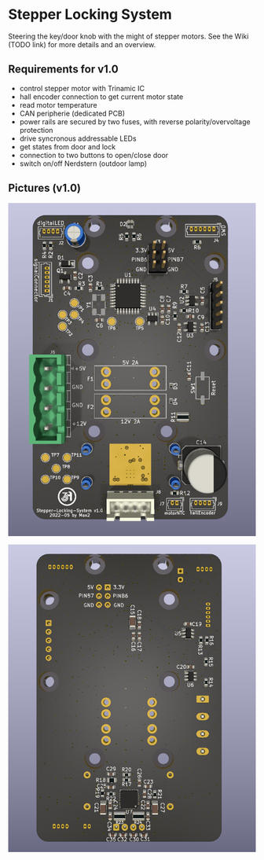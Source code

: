 # Stepper Locking System

Steering the key/door knob with the might of stepper motors.
See the Wiki (TODO link) for more details and an overview.

Requirements for v1.0
--

* control stepper motor with Trinamic IC
* hall encoder connection to get current motor state
* read motor temperature
* CAN peripherie (dedicated PCB)
* power rails are secured by two fuses, with reverse polarity/overvoltage protection
* drive syncronous addressable LEDs
* get states from door and lock
* connection to two buttons to open/close door
* switch on/off Nerdstern (outdoor lamp)

Pictures (v1.0)
--

![pcb front](export/front.png "front view")

![pcb back](export/back.png "back view")
